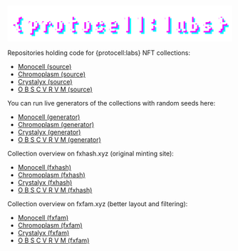 ![{protocell:labs} logo](https://github.com/protocell-labs/.github/blob/main/profile/protocell_labs_logo_anim_01.gif?raw=true)

Repositories holding code for {protocell:labs} NFT collections:

- [Monocell (source)](https://github.com/protocell-labs/monocell)
- [Chromoplasm (source)](https://github.com/protocell-labs/chromoplasm)
- [Crystalyx (source)](https://github.com/protocell-labs/crystalyx)
- [O B S C V R V M (source)](https://github.com/protocell-labs/obscvrvm)

You can run live generators of the collections with random seeds here:

- [Monocell (generator)](https://protocell-labs.github.io/monocell/)
- [Chromoplasm (generator)](https://protocell-labs.github.io/chromoplasm/)
- [Crystalyx (generator)](https://protocell-labs.github.io/crystalyx/)
- [O B S C V R V M (generator)](https://protocell-labs.github.io/obscvrvm/)

Collection overview on fxhash.xyz (original minting site):

- [Monocell (fxhash)](https://www.fxhash.xyz/generative/slug/monocell)
- [Chromoplasm (fxhash)](https://www.fxhash.xyz/generative/slug/chromoplasm)
- [Crystalyx (fxhash)](https://www.fxhash.xyz/generative/slug/crystalyx)
- [O B S C V R V M (fxhash)](https://www.fxhash.xyz/generative/slug/o-b-s-c-v-r-v-m)

Collection overview on fxfam.xyz (better layout and filtering):

- [Monocell (fxfam)](https://fxfam.xyz/2679)
- [Chromoplasm (fxfam)](https://fxfam.xyz/7879)
- [Crystalyx (fxfam)](https://fxfam.xyz/10555)
- [O B S C V R V M (fxfam)](https://fxfam.xyz/22182)
